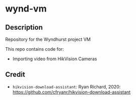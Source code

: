 # wynd-vm

## Description

Repository for the Wyndhurst project VM

This repo contains code for:

- Importing video from HikVision Cameras

## Credit

- `hikvision-download-assistant`: Ryan Richard, 2020: https://github.com/cfryanr/hikvision-download-assistant 

